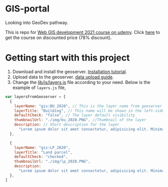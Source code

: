 # GIS-portal

Looking into GeoDev pathway.

This is repo for [Web GIS development 2021 course on udemy](https://www.udemy.com/course/web-gis-development-2021/?couponCode=215813F9D9B53E8874A8). Click [here](https://www.udemy.com/course/web-gis-development-2021/?couponCode=215813F9D9B53E8874A8) to get the course on discounted price (78% discount).

# Getting start with this project

1. Download and install the geoserver. [Installation tutorial](https://docs.geoserver.org/stable/en/user/installation/win_binary.html).
2. Upload data to the geoserver. [data upload guide](https://youtu.be/vL6kgJmOCxg).
3. Change the [lib/js/layers.js](https://github.com/iamtekson/GIS-portal/blob/main/lib/js/layers.js) file according to your need. Below is the example of `layers.js` file,

```js
var layersFromGeoserver = [
  {
    layerName: "gis:BU_2020", // This is the layer name from geoserver
    layerTitle: "Building", // This name will be shown in the left-sidebar
    defaultCheck: "false", // The layer default visibility
    thumbnailUrl: "./img/bu_2020.PNG", //Thumbnail of the layer
    description: // Short description for the layer
      "Lorem ipsum dolor sit amet consectetur, adipisicing elit. Minima nobis soluta molestiae asperiores quae! Veritatis",
  },

  {
    layerName: "gis:LP_2020",
    layerTitle: "Land parcel",
    defaultCheck: "checked",
    thumbnailUrl: "./img/lp_2020.PNG",
    description:
      "Lorem ipsum dolor sit amet consectetur, adipisicing elit. Minima nobis soluta molestiae asperiores quae! Veritatis",
  },
]
```
